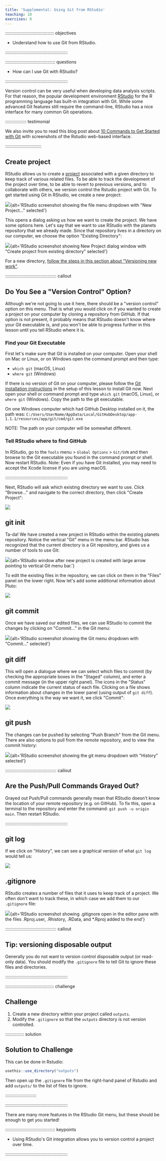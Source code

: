 ```yaml
---
title: 'Supplemental: Using Git from RStudio'
teaching: 10
exercises: 0
---
```


::::::::::::::::::::::::::::::::::::::: objectives

- Understand how to use Git from RStudio.

::::::::::::::::::::::::::::::::::::::::::::::::::

:::::::::::::::::::::::::::::::::::::::: questions

- How can I use Git with RStudio?

::::::::::::::::::::::::::::::::::::::::::::::::::

Version control can be very useful when developing data analysis scripts. For
that reason, the popular development environment
[RStudio][rstudio] for the R programming language has built-in
integration with Git. While some advanced Git features still require the
command-line, RStudio has a nice interface for many common Git operations.

::::::::::::::::: testimonial

We also invite you to read this blog post about [10 Commands to Get Started with Git](https://rviews.rstudio.com/2020/04/23/10-commands-to-get-started-with-git/) with screenshots of the Rstudio web-based interface.

:::::::::::::::::::::::::::::

## Create project

RStudio allows us to create a [project][rstudio-projects] associated with a
given directory to keep track of various related files. To be able to track the
development of the project over time, to be able to revert to previous
versions, and to collaborate with others, we version control the Rstudio
project with Git. To get started using Git in RStudio, we create a new project:

![](fig/RStudio_screenshot_newproject.png){alt='RStudio screenshot showing the file menu dropdown with "New Project..." selected'}

This opens a dialog asking us how we want to create the project. We have
some options here. Let's say that we want to use RStudio with the planets
repository that we already made. Since that repository lives in a directory on
our computer, we choose the option "Existing Directory":

![](fig/RStudio_screenshot_existingdirectory.png){alt='RStudio screenshot showing New Project dialog window with "Create project from existing directory" selected'}

For a new directory, [follow the steps in this section about "Versioning new work"](https://nceas.github.io/oss-lessons/version-control/4-getting-started-with-git-in-RStudio.html#versioning_new_work).

:::::::::::::::::::::::::::::::::::::::::  callout

## Do You See a "Version Control" Option?

Although we're not going to use it here, there should be a "version control"
option on this menu. That is what you would click on if you wanted to
create a project on your computer by cloning a repository from GitHub.
If that option is not present, it probably means that RStudio doesn't know
where your Git executable is, and you won't be able to progress further
in this lesson until you tell RStudio where it is.

### Find your Git Executable

First let's make sure that Git is installed on your computer.
Open your shell on Mac or Linux, or on Windows open the command prompt
and then type:

- `which git` (macOS, Linux)
- `where git` (Windows)

If there is no version of Git on your computer, please follow the
[Git installation instructions](https://swcarpentry.github.io/git-novice/#installing-git)
in the setup of this lesson to install Git now. Next open your shell or command prompt
and type `which git` (macOS, Linux), or `where git` (Windows).
Copy the path to the git executable.

On one Windows computer which had GitHub Desktop installed on it, the path was:
`C:/Users/UserName/AppData/Local/GitHubDesktop/app-1.1.1/resources/app/git/cmd/git.exe`

NOTE: The path on your computer will be somewhat different.

### Tell RStudio where to find GitHub

In RStudio, go to the `Tools` menu > `Global Options` > `Git/SVN` and then
browse to the Git executable you found in the command prompt or shell. Now restart
RStudio.
Note: Even if you have Git installed, you may need
to accept the Xcode license if you are using macOS.


::::::::::::::::::::::::::::::::::::::::::::::::::

Next, RStudio will ask which existing directory we want to use. Click
"Browse..." and navigate to the correct directory, then click "Create Project":

![](fig/RStudio_screenshot_navigateexisting.png)

## git init

Ta-da! We have created a new project in RStudio within the existing planets
repository. Notice the vertical "Git" menu in the menu bar. RStudio has
recognized that the current directory is a Git repository, and gives us a
number of tools to use Git:

![](fig/RStudio_screenshot_afterclone.png){alt='RStudio window after new project is created with large arrow pointing to vertical Git menu bar.'}

To edit the existing files in the repository, we can click on them in the
"Files" panel on the lower right. Now let's add some additional information
about Pluto:

![](fig/RStudio_screenshot_editfiles.png)

## git commit

Once we have saved our edited files, we can use RStudio to commit the changes
by clicking on "Commit..." in the Git menu:

![](fig/RStudio_screenshot_commit.png){alt='RStudio screenshot showing the Git menu dropdown with "Commit..." selected'}

## git diff

This will open a dialogue where we can select which files to commit (by
checking the appropriate boxes in the "Staged" column), and enter a commit
message (in the upper right panel). The icons in the "Status" column indicate
the current status of each file. Clicking on a file shows information about
changes in the lower panel (using output of `git diff`). Once everything is the
way we want it, we click "Commit":

![](fig/RStudio_screenshot_review.png)

<!--
## git checkout

add figure of the simpler revert button

## create new branch

add figure of button to create and checkout/shift between branches
-->

## git push

The changes can be pushed by selecting "Push Branch" from the Git menu. There
are also options to pull from the remote repository, and to view the commit
history:

![](fig/RStudio_screenshot_history.png){alt='RStudio screenshot showing the git menu dropdown with "History" selected'}

:::::::::::::::::::::::::::::::::::::::::  callout

## Are the Push/Pull Commands Grayed Out?

Grayed out Push/Pull commands generally mean that RStudio doesn't know the
location of your remote repository (e.g. on GitHub). To fix this, open a
terminal to the repository and enter the command: `git push -u origin main`. Then restart RStudio.


::::::::::::::::::::::::::::::::::::::::::::::::::

## git log

If we click on "History", we can see a graphical version of what `git log`
would tell us:

![](fig/RStudio_screenshot_viewhistory.png)

## .gitignore

RStudio creates a number of files that it uses to keep track of a project. We
often don't want to track these, in which case we add them to our `.gitignore`
file:

![](fig/RStudio_screenshot_gitignore.png){alt='RStudio screenshot showing .gitignore open in the editor pane with the files .Rproj.user, .Rhistory, .RData, and \*.Rproj added to the end'}

:::::::::::::::::::::::::::::::::::::::::  callout

## Tip: versioning disposable output

Generally you do not want to version control disposable output (or read-only
data). You should modify the `.gitignore` file to tell Git to ignore these
files and directories.


::::::::::::::::::::::::::::::::::::::::::::::::::

:::::::::::::::::::::::::::::::::::::::  challenge

## Challenge

1. Create a new directory within your project called `outputs`.
2. Modify the `.gitignore` so that the `outputs` directory is not version controlled.

:::::::::::::::  solution

## Solution to Challenge

This can be done in Rstudio:

```r
usethis::use_directory("outputs")
```

Then open up the `.gitignore` file from the right-hand panel of Rstudio and add
`outputs/` to the list of files to ignore.



:::::::::::::::::::::::::

::::::::::::::::::::::::::::::::::::::::::::::::::

There are many more features in the RStudio Git menu, but these should be
enough to get you started!

[rstudio]: https://www.rstudio.com/
[rstudio-projects]: https://support.rstudio.com/hc/en-us/articles/200526207-Using-Projects

:::::::::::::::::::::::::::::::::::::::: keypoints

- Using RStudio's Git integration allows you to version control a project over time.

::::::::::::::::::::::::::::::::::::::::::::::::::


